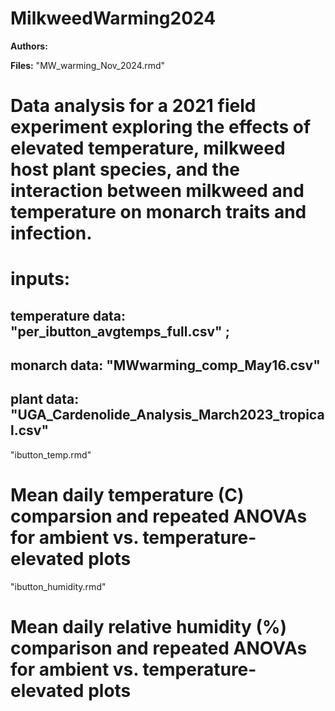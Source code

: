 # MilkweedWarming2024

**Authors:**

**Files:**
"MW_warming_Nov_2024.rmd"
# Data analysis for a 2021 field experiment exploring the effects of elevated temperature, milkweed host plant species, and the interaction between milkweed and temperature on monarch traits and infection.

# inputs: 
## temperature data: "per_ibutton_avgtemps_full.csv" ; 
## monarch data: "MWwarming_comp_May16.csv"
## plant data: "UGA_Cardenolide_Analysis_March2023_tropical.csv"

"ibutton_temp.rmd"
# Mean daily temperature (C) comparsion and repeated ANOVAs for ambient vs. temperature-elevated plots

"ibutton_humidity.rmd"
# Mean daily relative humidity (%) comparison and repeated ANOVAs for ambient vs. temperature-elevated plots

